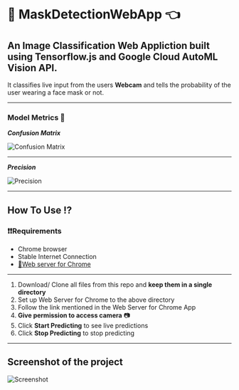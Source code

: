 # :tada: MaskDetectionWebApp :point_left:

## An Image Classification Web Appliction built using Tensorflow.js and Google Cloud AutoML Vision API.

It classifies live input from the users **Webcam** and tells the probability of the user wearing a face mask or not.

---

### Model Metrics :rotating_light:

_**Confusion Matrix**_

![Confusion Matrix](https://github.com/singh08prashant/MaskDetectionWebApp/blob/master/cm.png)

---


_**Precision**_

![Precision](https://github.com/singh08prashant/MaskDetectionWebApp/blob/master/metrics.png)


---



## How To Use :interrobang:

### :heavy_exclamation_mark::heavy_exclamation_mark:Requirements 
  * Chrome browser
  * Stable Internet Connection
  * [:link:Web server for Chrome](https://chrome.google.com/webstore/detail/web-server-for-chrome/ofhbbkphhbklhfoeikjpcbhemlocgigb/related?hl=en)
  
  ---
  
  1. Download/ Clone all files from this repo and **keep them in a single directory**
  2. Set up Web Server for Chrome to the above directory
  3. Follow the link mentioned in the Web Server for Chrome App
  4. **Give permission to access camera** :camera:
  5. Click **Start Predicting** to see live predictions
  6. Click **Stop Predicting** to stop predicting
  
  ---
  
  ## Screenshot of the project

![Screenshot](https://github.com/singh08prashant/MaskDetectionWebApp/blob/master/ss.png)
